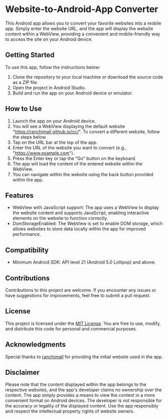 # Website-to-Android-App Converter

This Android app allows you to convert your favorite websites into a mobile app. Simply enter the website URL, and the app will display the website content within a WebView, providing a convenient and mobile-friendly way to access the site on your Android device.

## Getting Started

To use this app, follow the instructions below:

1. Clone the repository to your local machine or download the source code as a ZIP file.
2. Open the project in Android Studio.
3. Build and run the app on your Android device or emulator.

## How to Use

1. Launch the app on your Android device.
2. You will see a WebView displaying the default website "https://ranchimall.github.io/cc/". To convert a different website, follow the steps below.
3. Tap on the URL bar at the top of the app.
4. Enter the URL of the website you want to convert (e.g., "https://www.example.com").
5. Press the Enter key or tap the "Go" button on the keyboard.
6. The app will load the content of the entered website within the WebView.
7. You can navigate within the website using the back button provided within the app.

## Features

- WebView with JavaScript support: The app uses a WebView to display the website content and supports JavaScript, enabling interactive elements on the website to function correctly.
- DomStorageEnabled: The WebView is set to enable DOM storage, which allows websites to store data locally within the app for improved performance.

## Compatibility

- Minimum Android SDK: API level 21 (Android 5.0 Lollipop) and above.

## Contributions

Contributions to this project are welcome. If you encounter any issues or have suggestions for improvements, feel free to submit a pull request.

## License

This project is licensed under the [MIT License](LICENSE). You are free to use, modify, and distribute this code for personal and commercial purposes.

## Acknowledgments

Special thanks to [ranchimall](https://github.com/ranchimall) for providing the initial website used in the app.

## Disclaimer

Please note that the content displayed within the app belongs to the respective websites, and the app's developer claims no ownership over the content. The app simply provides a means to view the content in a more convenient format on Android devices. The developer is not responsible for the accuracy or legality of the displayed content. Use the app responsibly and respect the intellectual property rights of website owners.
